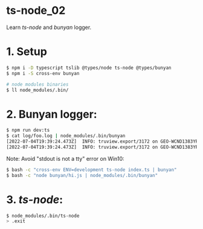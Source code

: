 # ts-node_02
Learn *ts-node* and *bunyan* logger.

# 1. Setup
```sh
$ npm i -D typescript tslib @types/node ts-node @types/bunyan
$ npm i -S cross-env bunyan

# node modules binaries
$ ll node_modules/.bin/
```

# 2. Bunyan logger:
```sh
$ npm run dev:ts
$ cat log/foo.log | node_modules/.bin/bunyan
[2022-07-04T19:39:24.473Z]  INFO: truview.export/3172 on GEO-WCND1383YRS: program starts.. (func=exporter.addSnapShots)
[2022-07-04T19:39:24.473Z]  INFO: truview.export/3172 on GEO-WCND1383YRS: program ends.. (func=exporter.addSnapShots)
```

Note:
 Avoid "stdout is not a tty" error on Win10:
 ```sh
 $ bash -c "cross-env ENV=development ts-node index.ts | bunyan"
 $ bash -c "node bunyan/hi.js | node_modules/.bin/bunyan"
 ```

# 3. *ts-node*:
```sh
$ node_modules/.bin/ts-node
> .exit

```